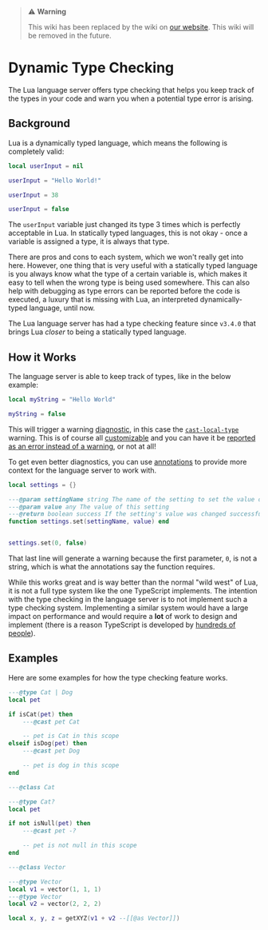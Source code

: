 > ⚠️ **Warning**
>
> This wiki has been replaced by the wiki on [our website](https://luals.github.io/wiki/type-checking). This wiki will be removed in the future.

# Dynamic Type Checking
The Lua language server offers type checking that helps you keep track of the types in your code and warn you when a potential type error is arising.

## Background
Lua is a dynamically typed language, which means the following is completely valid:

```lua
local userInput = nil

userInput = "Hello World!"

userInput = 38

userInput = false
```

The `userInput` variable just changed its type 3 times which is perfectly acceptable in Lua. In statically typed languages, this is not okay - once a variable is assigned a type, it is always that type.

There are pros and cons to each system, which we won't really get into here. However, one thing that is very useful with a statically typed language is you always know what the type of a certain variable is, which makes it easy to tell when the wrong type is being used somewhere. This can also help with debugging as type errors can be reported before the code is executed, a luxury that is missing with Lua, an interpreted dynamically-typed language, until now.

The Lua language server has had a type checking feature since `v3.4.0` that brings Lua *closer* to being a statically typed language.

## How it Works
The language server is able to keep track of types, like in the below example:

```lua
local myString = "Hello World"

myString = false
```

This will trigger a warning [diagnostic](https://github.com/LuaLS/lua-language-server/wiki/Diagnostics), in this case the [`cast-local-type`](https://github.com/LuaLS/lua-language-server/wiki/Diagnostics#cast-local-type) warning. This is of course all [customizable](https://github.com/LuaLS/lua-language-server/wiki/Settings) and you can have it be [reported as an error instead of a warning](https://github.com/LuaLS/lua-language-server/wiki/Settings#neededfilestatus), or not at all!

To get even better diagnostics, you can use [annotations](https://github.com/LuaLS/lua-language-server/wiki/Annotations) to provide more context for the language server to work with.

```lua
local settings = {}

---@param settingName string The name of the setting to set the value of
---@param value any The value of this setting
---@return boolean success If the setting's value was changed successfully
function settings.set(settingName, value) end


settings.set(0, false)
```

That last line will generate a warning because the first parameter, `0`, is not a string, which is what the annotations say the function requires.

While this works great and is way better than the normal "wild west" of Lua, it is not a full type system like the one TypeScript implements. The intention with the type checking in the language server is to not implement such a type checking system. Implementing a similar system would have a large impact on performance and would require a **lot** of work to design and implement (there is a reason TypeScript is developed by [hundreds of people](https://github.com/microsoft/TypeScript/graphs/contributors)).

## Examples
Here are some examples for how the type checking feature works.

```lua
---@type Cat | Dog
local pet

if isCat(pet) then
    ---@cast pet Cat

    -- pet is Cat in this scope
elseif isDog(pet) then
    ---@cast pet Dog

    -- pet is dog in this scope
end
```

```lua
---@class Cat

---@type Cat?
local pet

if not isNull(pet) then
    ---@cast pet -?

    -- pet is not null in this scope
end
```

```lua
---@class Vector

---@type Vector
local v1 = vector(1, 1, 1)
---@type Vector
local v2 = vector(2, 2, 2)

local x, y, z = getXYZ(v1 + v2 --[[@as Vector]])
```

